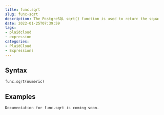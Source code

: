 ```yaml
---
title: func.sqrt
slug: func-sqrt
description: The PostgreSQL sqrt() function is used to return the square root of a given positive number.
date: 2022-01-25T07:39:59
tags:
- plaidcloud
- expression
categories:
- PlaidCloud
- Expressions
---
```



## Syntax



```
func.sqrt(numeric)
```


## Examples



```
Documentation for func.sqrt is coming soon.
```
